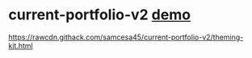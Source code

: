 # current-portfolio-v2  [demo](https://samcesa45.github.io/current-portfolio-v2/theming-kit.html)

https://rawcdn.githack.com/samcesa45/current-portfolio-v2/theming-kit.html
